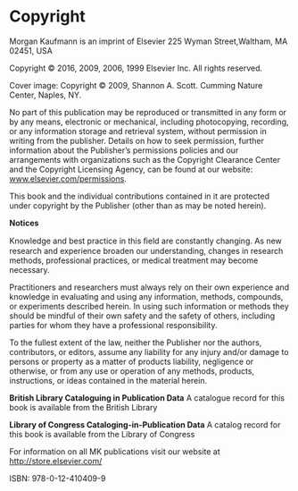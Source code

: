 # Copyright

Morgan Kaufmann is an imprint of Elsevier
225 Wyman Street,Waltham, MA 02451, USA

Copyright © 2016, 2009, 2006, 1999 Elsevier Inc. All rights reserved.

Cover image: Copyright © 2009, Shannon A. Scott.
Cumming Nature Center, Naples, NY.

No part of this publication may be reproduced or transmitted in any form or by any means, electronic or
mechanical, including photocopying, recording, or any information storage and retrieval system, without
permission in writing from the publisher. Details on how to seek permission, further information about the
Publisher’s permissions policies and our arrangements with organizations such as the Copyright Clearance Center
and the Copyright Licensing Agency, can be found at our website: www.elsevier.com/permissions.

This book and the individual contributions contained in it are protected under copyright by the Publisher (other
than as may be noted herein).

**Notices**

Knowledge and best practice in this ﬁeld are constantly changing. As new research and experience broaden our
understanding, changes in research methods, professional practices, or medical treatment may become necessary.

Practitioners and researchers must always rely on their own experience and knowledge in evaluating and using
any information, methods, compounds, or experiments described herein. In using such information or methods
they should be mindful of their own safety and the safety of others, including parties for whom they have a
professional responsibility.

To the fullest extent of the law, neither the Publisher nor the authors, contributors, or editors, assume any liability
for any injury and/or damage to persons or property as a matter of products liability, negligence or otherwise, or
from any use or operation of any methods, products, instructions, or ideas contained in the material herein.

**British Library Cataloguing in Publication Data**
A catalogue record for this book is available from the British Library

**Library of Congress Cataloging-in-Publication Data**
A catalog record for this book is available from the Library of Congress

For information on all MK publications
visit our website at http://store.elsevier.com/

ISBN: 978-0-12-410409-9

